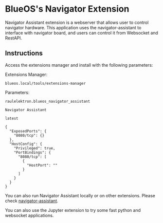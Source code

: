 # BlueOS's Navigator Extension

Navigator Assistant extension is a webserver that allows user to control navigator hardware.
This application uses the navigator-assistant to interface with navigator board, and users can control it from Websocket and RestAPI.

## Instructions

Access the extensions manager and install with the following parameters:

Extensions Manager:
```
blueos.local/tools/extensions-manager
```
Parameters:

```
raulelektron.blueos_navigator_assistant

Navigator Assistant

latest

{
  "ExposedPorts": {
    "8080/tcp": {}
  },
  "HostConfig": {
    "Privileged": true,
    "PortBindings": {
      "8080/tcp": [
        {
          "HostPort": ""
        }
      ]
    }
  }
}
```

You can also run Navigator Assistant locally or on other extensions. Please check [navigator-assistant].

You can also use the Jupyter extension to try some fast python and websocket applications.


[navigator-assistant]: https://github.com/RaulTrombin/navigator-assistant